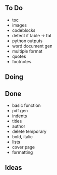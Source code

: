 ## To Do

- toc
- images
- codeblocks
- detect if table -> tbl
- python outputs
- word document gen
- multiple format
- quotes
- footnotes

## Doing


## Done

- basic function
- pdf gen
- indents
- titles
- author
- delete temporary
- bold, italic
- lists
- cover page
- formatting

## Ideas

